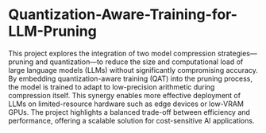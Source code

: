 # Quantization-Aware-Training-for-LLM-Pruning

This project explores the integration of two model compression strategies—pruning and quantization—to reduce the size and computational load of large language models (LLMs) without significantly compromising accuracy. By embedding quantization-aware training (QAT) into the pruning process, the model is trained to adapt to low-precision arithmetic during compression itself. This synergy enables more effective deployment of LLMs on limited-resource hardware such as edge devices or low-VRAM GPUs. The project highlights a balanced trade-off between efficiency and performance, offering a scalable solution for cost-sensitive AI applications.

